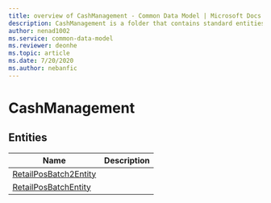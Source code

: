 ```yaml
---
title: overview of CashManagement - Common Data Model | Microsoft Docs
description: CashManagement is a folder that contains standard entities related to the Common Data Model.
author: nenad1002
ms.service: common-data-model
ms.reviewer: deonhe
ms.topic: article
ms.date: 7/20/2020
ms.author: nebanfic
---
```


# CashManagement


## Entities

|Name|Description|
|---|---|
|[RetailPosBatch2Entity](RetailPosBatch2Entity.md)||
|[RetailPosBatchEntity](RetailPosBatchEntity.md)||
